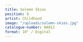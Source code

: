 ```yaml
---
title: Solemn Skies
position: 6
artist: Childhood
image: "/uploads/solemn-skies.jpg"
catalogue-number: HA012
format: 10" / Digital
---
```



